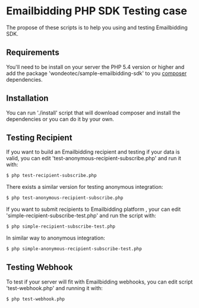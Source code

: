 # Emailbidding PHP SDK Testing case
The propose of these scripts is to help you using and testing Emailbidding SDK.

## Requirements
You'll need to be install on your server the PHP 5.4 version or higher and add the package 'wondeotec/sample-emailbidding-sdk' 
to you [composer](https://getcomposer.org/) dependencies.

## Installation
You can run './install' script that will download composer and install the dependencies or you can do it by your own.

## Testing Recipient
If you want to build an Emailbidding recipient and testing if your data is valid, you can edit 
'test-anonymous-recipient-subscribe.php' and run it with:
```bash
$ php test-recipient-subscribe.php
```

There exists a similar version for testing anonymous integration:
```bash
$ php test-anonymous-recipient-subscribe.php
```

If you want to submit recipients to Emailbidding platform , your can edit 'simple-recipient-subscribe-test.php' and 
run the script with:
```bash
$ php simple-recipient-subscribe-test.php
```

In similar way to anonymous integration:
```bash
$ php simple-anonymous-recipient-subscribe-test.php
```

## Testing Webhook
To test if your server will fit with Emailbidding webhooks, you can edit script 'test-webhook.php' and running it with:
```bash
$ php test-webhook.php
```
